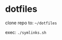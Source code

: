 <h1>dotfiles</h1>

<p>clone repo to: <code>~/dotfiles</code><br></p>
<p>exec: <code>./symlinks.sh</code></p>
